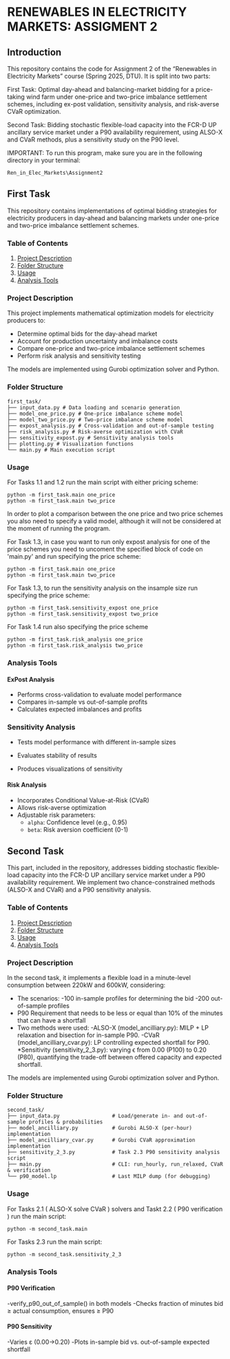 # RENEWABLES IN ELECTRICITY MARKETS: ASSIGMENT 2

## Introduction
This repository contains the code for Assignment 2 of the “Renewables in Electricity Markets” course (Spring 2025, DTU). It is split into two parts:

First Task: Optimal day-ahead and balancing-market bidding for a price-taking wind farm under one-price and two-price imbalance settlement schemes, including ex-post validation, sensitivity analysis, and risk-averse CVaR optimization.

Second Task: Bidding stochastic flexible-load capacity into the FCR-D UP ancillary service market under a P90 availability requirement, using ALSO-X and CVaR methods, plus a sensitivity study on the P90 level.

IMPORTANT: To run this program, make sure you are in the following directory in your terminal:
```
Ren_in_Elec_Markets\Assignment2
```
## First Task

This repository contains implementations of optimal bidding strategies for electricity producers in day-ahead and balancing markets under one-price and two-price imbalance settlement schemes.

### Table of Contents
1. [Project Description](#project-description)
2. [Folder Structure](#folder-structure)
3. [Usage](#usage)
4. [Analysis Tools](#analysis-tools)

### Project Description
This project implements mathematical optimization models for electricity producers to:
- Determine optimal bids for the day-ahead market
- Account for production uncertainty and imbalance costs
- Compare one-price and two-price imbalance settlement schemes
- Perform risk analysis and sensitivity testing

The models are implemented using Gurobi optimization solver and Python.

### Folder Structure
```
first_task/
├── input_data.py # Data loading and scenario generation
├── model_one_price.py # One-price imbalance scheme model
├── model_two_price.py # Two-price imbalance scheme model
├── expost_analysis.py # Cross-validation and out-of-sample testing
├── risk_analysis.py # Risk-averse optimization with CVaR
├── sensitivity_expost.py # Sensitivity analysis tools
├── plotting.py # Visualization functions
└── main.py # Main execution script
```

### Usage
For Tasks 1.1 and 1.2 run the main script with either pricing scheme:
```
python -m first_task.main one_price
python -m first_task.main two_price
```
In order to plot a comparison between the one price and two price schemes you also need to specify a valid model, although it will not be considered at the moment of running the program. 

For Task 1.3, in case you want to run only expost analysis for one of the price schemes you need to uncoment the specified block of code on 'main.py' and run specifying the price scheme:
```
python -m first_task.main one_price
python -m first_task.main two_price
```
For Task 1.3, to run the sensitivity analysis on the insample size run specifying the price scheme:
```
python -m first_task.sensitivity_expost one_price
python -m first_task.sensitivity_expost two_price
```
For Task 1.4 run also specifying the price scheme
```
python -m first_task.risk_analysis one_price
python -m first_task.risk_analysis two_price
```

### Analysis Tools

#### ExPost Analysis
- Performs cross-validation to evaluate model performance
- Compares in-sample vs out-of-sample profits
- Calculates expected imbalances and profits

### Sensitivity Analysis
- Tests model performance with different in-sample sizes

- Evaluates stability of results

- Produces visualizations of sensitivity

#### Risk Analysis
- Incorporates Conditional Value-at-Risk (CVaR)
- Allows risk-averse optimization
- Adjustable risk parameters:
  - `alpha`: Confidence level (e.g., 0.95)
  - `beta`: Risk aversion coefficient (0-1)



## Second Task
This part, included in the repository, addresses bidding stochastic flexible‐load capacity into the FCR-D UP ancillary service market under a P90 availability requirement. We implement two chance-constrained methods (ALSO-X and CVaR) and a P90 sensitivity analysis.


### Table of Contents
1. [Project Description](#project-description)
2. [Folder Structure](#folder-structure)
3. [Usage](#usage)
4. [Analysis Tools](#analysis-tools)

### Project Description
In the second task, it implements a flexible load in a minute-level consumption between 220kW and 600kW, considering:
* The scenarios:
    -100 in-sample profiles for determining the bid 
    -200 out-of-sample profiles
* P90 Requirement that needs to be less or equal than 10% of the minutes that can have a shortfall 
* Two methods were used:
  -ALSO-X (model_ancilliary.py): MILP + LP relaxation and bisection for in-sample P90.
  -CVaR (model_ancilliary_cvar.py): LP controlling expected shortfall for P90.
*Sensitivity (sensitivity_2_3.py): varying ϵ from 0.00 (P100) to 0.20 (P80), quantifying the trade-off between offered capacity and expected shortfall.


The models are implemented using Gurobi optimization solver and Python.

### Folder Structure
```
second_task/
├── input_data.py                 # Load/generate in- and out-of-sample profiles & probabilities
├── model_ancilliary.py           # Gurobi ALSO-X (per-hour) implementation
├── model_ancilliary_cvar.py      # Gurobi CVaR approximation implementation
├── sensitivity_2_3.py            # Task 2.3 P90 sensitivity analysis script
├── main.py                       # CLI: run_hourly, run_relaxed, CVaR & verification
└── p90_model.lp                  # Last MILP dump (for debugging)
```

### Usage
For Tasks 2.1 ( ALSO-X solve CVaR ) solvers and Taskt 2.2 ( P90 verification ) run the main script:
```
python -m second_task.main
```
For Tasks 2.3 run the main script:
```
python -m second_task.sensitivity_2_3
```

### Analysis Tools
#### P90 Verification
-verify_p90_out_of_sample() in both models
-Checks fraction of minutes bid ≥ actual consumption, ensures ≥ P90
  
#### P90 Sensitivity
-Varies ε (0.00→0.20)
-Plots in-sample bid vs. out-of-sample expected shortfall














